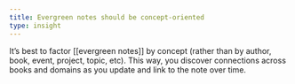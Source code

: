 ```yaml
---
title: Evergreen notes should be concept-oriented
type: insight
---
```


It’s best to factor [[evergreen notes]] by concept (rather than by author, book, event, project, topic, etc). This way, you discover connections across books and domains as you update and link to the note over time.

